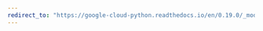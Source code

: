 ```yaml
---
redirect_to: "https://google-cloud-python.readthedocs.io/en/0.19.0/_modules/google/cloud/pubsub/iam.html"
---
```

